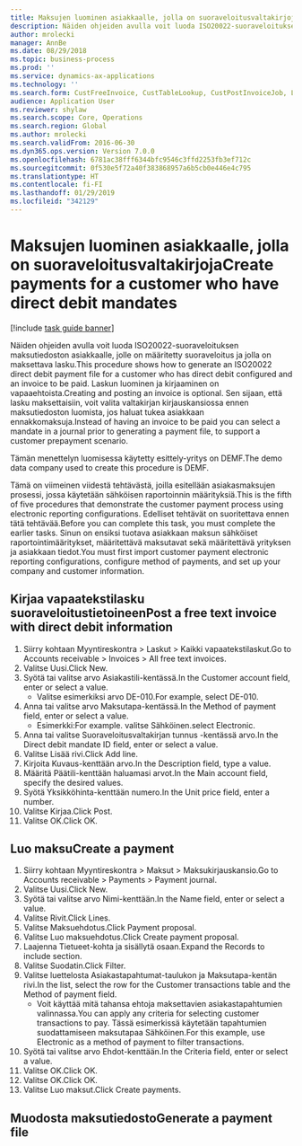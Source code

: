 ```yaml
---
title: Maksujen luominen asiakkaalle, jolla on suoraveloitusvaltakirjoja
description: Näiden ohjeiden avulla voit luoda ISO20022-suoraveloituksen maksutiedoston asiakkaalle, jolle on määritetty suoraveloitus ja jolla on maksettava lasku.
author: mrolecki
manager: AnnBe
ms.date: 08/29/2018
ms.topic: business-process
ms.prod: ''
ms.service: dynamics-ax-applications
ms.technology: ''
ms.search.form: CustFreeInvoice, CustTableLookup, CustPostInvoiceJob, LedgerJournalTable, LedgerJournalTransCustPaym, SysQueryForm, CustPaymProposalEdit, BankAccountTableLookUp
audience: Application User
ms.reviewer: shylaw
ms.search.scope: Core, Operations
ms.search.region: Global
ms.author: mrolecki
ms.search.validFrom: 2016-06-30
ms.dyn365.ops.version: Version 7.0.0
ms.openlocfilehash: 6781ac38fff6344bfc9546c3ffd2253fb3ef712c
ms.sourcegitcommit: 0f530e5f72a40f383868957a6b5cb0e446e4c795
ms.translationtype: HT
ms.contentlocale: fi-FI
ms.lasthandoff: 01/29/2019
ms.locfileid: "342129"
---
```

# <a name="create-payments-for-a-customer-who-have-direct-debit-mandates"></a><span data-ttu-id="70e0e-103">Maksujen luominen asiakkaalle, jolla on suoraveloitusvaltakirjoja</span><span class="sxs-lookup"><span data-stu-id="70e0e-103">Create payments for a customer who have direct debit mandates</span></span>

[!include [task guide banner](../../includes/task-guide-banner.md)]

<span data-ttu-id="70e0e-104">Näiden ohjeiden avulla voit luoda ISO20022-suoraveloituksen maksutiedoston asiakkaalle, jolle on määritetty suoraveloitus ja jolla on maksettava lasku.</span><span class="sxs-lookup"><span data-stu-id="70e0e-104">This procedure shows how to generate an ISO20022 direct debit payment file for a customer who has direct debit configured and an invoice to be paid.</span></span> <span data-ttu-id="70e0e-105">Laskun luominen ja kirjaaminen on vapaaehtoista.</span><span class="sxs-lookup"><span data-stu-id="70e0e-105">Creating and posting an invoice is optional.</span></span> <span data-ttu-id="70e0e-106">Sen sijaan, että lasku maksettaisiin, voit valita valtakirjan kirjauskansiossa ennen maksutiedoston luomista, jos haluat tukea asiakkaan ennakkomaksuja.</span><span class="sxs-lookup"><span data-stu-id="70e0e-106">Instead of having an invoice to be paid you can select a mandate in a journal prior to generating a payment file, to support a customer prepayment scenario.</span></span>



<span data-ttu-id="70e0e-107">Tämän menettelyn luomisessa käytetty esittely-yritys on DEMF.</span><span class="sxs-lookup"><span data-stu-id="70e0e-107">The demo data company used to create this procedure is DEMF.</span></span>



<span data-ttu-id="70e0e-108">Tämä on viimeinen viidestä tehtävästä, joilla esitellään asiakasmaksujen prosessi, jossa käytetään sähköisen raportoinnin määrityksiä.</span><span class="sxs-lookup"><span data-stu-id="70e0e-108">This is the fifth of five procedures that demonstrate the customer payment process using electronic reporting configurations.</span></span> <span data-ttu-id="70e0e-109">Edelliset tehtävät on suoritettava ennen tätä tehtävää.</span><span class="sxs-lookup"><span data-stu-id="70e0e-109">Before you can complete this task, you must complete the earlier tasks.</span></span> <span data-ttu-id="70e0e-110">Sinun on ensiksi tuotava asiakkaan maksun sähköiset raportointimääritykset, määritettävä maksutavat sekä määritettävä yrityksen ja asiakkaan tiedot.</span><span class="sxs-lookup"><span data-stu-id="70e0e-110">You must first import customer payment electronic reporting configurations, configure method of payments, and set up your company and customer information.</span></span> 


## <a name="post-a-free-text-invoice-with-direct-debit-information"></a><span data-ttu-id="70e0e-111">Kirjaa vapaatekstilasku suoraveloitustietoineen</span><span class="sxs-lookup"><span data-stu-id="70e0e-111">Post a free text invoice with direct debit information</span></span>
1. <span data-ttu-id="70e0e-112">Siirry kohtaan Myyntireskontra > Laskut > Kaikki vapaatekstilaskut.</span><span class="sxs-lookup"><span data-stu-id="70e0e-112">Go to Accounts receivable > Invoices > All free text invoices.</span></span>
2. <span data-ttu-id="70e0e-113">Valitse Uusi.</span><span class="sxs-lookup"><span data-stu-id="70e0e-113">Click New.</span></span>
3. <span data-ttu-id="70e0e-114">Syötä tai valitse arvo Asiakastili-kentässä.</span><span class="sxs-lookup"><span data-stu-id="70e0e-114">In the Customer account field, enter or select a value.</span></span>
    * <span data-ttu-id="70e0e-115">Valitse esimerkiksi arvo DE-010.</span><span class="sxs-lookup"><span data-stu-id="70e0e-115">For example, select DE-010.</span></span>  
4. <span data-ttu-id="70e0e-116">Anna tai valitse arvo Maksutapa-kentässä.</span><span class="sxs-lookup"><span data-stu-id="70e0e-116">In the Method of payment field, enter or select a value.</span></span>
    * <span data-ttu-id="70e0e-117">Esimerkki:</span><span class="sxs-lookup"><span data-stu-id="70e0e-117">For example.</span></span> <span data-ttu-id="70e0e-118">valitse Sähköinen.</span><span class="sxs-lookup"><span data-stu-id="70e0e-118">select Electronic.</span></span>  
5. <span data-ttu-id="70e0e-119">Anna tai valitse Suoraveloitusvaltakirjan tunnus -kentässä arvo.</span><span class="sxs-lookup"><span data-stu-id="70e0e-119">In the Direct debit mandate ID field, enter or select a value.</span></span>
6. <span data-ttu-id="70e0e-120">Valitse Lisää rivi.</span><span class="sxs-lookup"><span data-stu-id="70e0e-120">Click Add line.</span></span>
7. <span data-ttu-id="70e0e-121">Kirjoita Kuvaus-kenttään arvo.</span><span class="sxs-lookup"><span data-stu-id="70e0e-121">In the Description field, type a value.</span></span>
8. <span data-ttu-id="70e0e-122">Määritä Päätili-kenttään haluamasi arvot.</span><span class="sxs-lookup"><span data-stu-id="70e0e-122">In the Main account field, specify the desired values.</span></span>
9. <span data-ttu-id="70e0e-123">Syötä Yksikköhinta-kenttään numero.</span><span class="sxs-lookup"><span data-stu-id="70e0e-123">In the Unit price field, enter a number.</span></span>
10. <span data-ttu-id="70e0e-124">Valitse Kirjaa.</span><span class="sxs-lookup"><span data-stu-id="70e0e-124">Click Post.</span></span>
11. <span data-ttu-id="70e0e-125">Valitse OK.</span><span class="sxs-lookup"><span data-stu-id="70e0e-125">Click OK.</span></span>

## <a name="create-a-payment"></a><span data-ttu-id="70e0e-126">Luo maksu</span><span class="sxs-lookup"><span data-stu-id="70e0e-126">Create a payment</span></span>
1. <span data-ttu-id="70e0e-127">Siirry kohtaan Myyntireskontra > Maksut > Maksukirjauskansio.</span><span class="sxs-lookup"><span data-stu-id="70e0e-127">Go to Accounts receivable > Payments > Payment journal.</span></span>
2. <span data-ttu-id="70e0e-128">Valitse Uusi.</span><span class="sxs-lookup"><span data-stu-id="70e0e-128">Click New.</span></span>
3. <span data-ttu-id="70e0e-129">Syötä tai valitse arvo Nimi-kenttään.</span><span class="sxs-lookup"><span data-stu-id="70e0e-129">In the Name field, enter or select a value.</span></span>
4. <span data-ttu-id="70e0e-130">Valitse Rivit.</span><span class="sxs-lookup"><span data-stu-id="70e0e-130">Click Lines.</span></span>
5. <span data-ttu-id="70e0e-131">Valitse Maksuehdotus.</span><span class="sxs-lookup"><span data-stu-id="70e0e-131">Click Payment proposal.</span></span>
6. <span data-ttu-id="70e0e-132">Valitse Luo maksuehdotus.</span><span class="sxs-lookup"><span data-stu-id="70e0e-132">Click Create payment proposal.</span></span>
7. <span data-ttu-id="70e0e-133">Laajenna Tietueet-kohta ja sisällytä osaan.</span><span class="sxs-lookup"><span data-stu-id="70e0e-133">Expand the Records to include section.</span></span>
8. <span data-ttu-id="70e0e-134">Valitse Suodatin.</span><span class="sxs-lookup"><span data-stu-id="70e0e-134">Click Filter.</span></span>
9. <span data-ttu-id="70e0e-135">Valitse luettelosta Asiakastapahtumat-taulukon ja Maksutapa-kentän rivi.</span><span class="sxs-lookup"><span data-stu-id="70e0e-135">In the list, select the row for the Customer transactions table and the Method of payment field.</span></span>
    * <span data-ttu-id="70e0e-136">Voit käyttää mitä tahansa ehtoja maksettavien asiakastapahtumien valinnassa.</span><span class="sxs-lookup"><span data-stu-id="70e0e-136">You can apply any criteria for selecting customer transactions to pay.</span></span> <span data-ttu-id="70e0e-137">Tässä esimerkissä käytetään tapahtumien suodattamiseen maksutapaa Sähköinen.</span><span class="sxs-lookup"><span data-stu-id="70e0e-137">For this example, use Electronic as a method of payment to filter transactions.</span></span>  
10. <span data-ttu-id="70e0e-138">Syötä tai valitse arvo Ehdot-kenttään.</span><span class="sxs-lookup"><span data-stu-id="70e0e-138">In the Criteria field, enter or select a value.</span></span>
11. <span data-ttu-id="70e0e-139">Valitse OK.</span><span class="sxs-lookup"><span data-stu-id="70e0e-139">Click OK.</span></span>
12. <span data-ttu-id="70e0e-140">Valitse OK.</span><span class="sxs-lookup"><span data-stu-id="70e0e-140">Click OK.</span></span>
13. <span data-ttu-id="70e0e-141">Valitse Luo maksut.</span><span class="sxs-lookup"><span data-stu-id="70e0e-141">Click Create payments.</span></span>

## <a name="generate-a-payment-file"></a><span data-ttu-id="70e0e-142">Muodosta maksutiedosto</span><span class="sxs-lookup"><span data-stu-id="70e0e-142">Generate a payment file</span></span>

